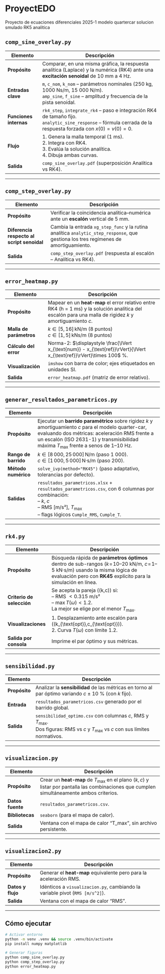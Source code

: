 # ProyectEDO
Proyecto de ecuaciones diferenciales 2025-1 modelo quartercar solucion smulado RK5 analitica 

## `comp_sine_overlay.py`

| Elemento | Descripción |
|----------|-------------|
| **Propósito** | Comparar, en una misma gráfica, la respuesta analítica (Laplace) y la numérica (RK4) ante una **excitación senoidal** de 10 mm a 4 Hz. |
| **Entradas clave** | `m`, `c_nom`, `k_nom` – parámetros nominales (250 kg, 1000 Ns/m, 15 000 N/m).<br>`amp_sine`, `f_sine` – amplitud y frecuencia de la pista senoidal. |
| **Funciones internas** | `rk4_step`, `integrate_rk4` – paso e integración RK4 de tamaño fijo.<br>`analytic_sine_response` – fórmula cerrada de la respuesta forzada con $x(0)=v(0)=0$. |
| **Flujo** | 1. Genera la malla temporal (1 ms).<br>2. Integra con RK4.<br>3. Evalúa la solución analítica.<br>4. Dibuja ambas curvas. |
| **Salida** | `comp_sine_overlay.pdf` (superposición Analítica vs RK4). |

---

## `comp_step_overlay.py`

| Elemento | Descripción |
|----------|-------------|
| **Propósito** | Verificar la coincidencia analítica–numérica ante un **escalón** vertical de 5 mm. |
| **Diferencia respecto al script senoidal** | Cambia la entrada `xg_step_func` y la rutina analítica `analytic_step_response`, que gestiona los tres regímenes de amortiguamiento. |
| **Salida** | `comp_step_overlay.pdf` (respuesta al escalón – Analítica vs RK4). |

---

## `error_heatmap.py`

| Elemento | Descripción |
|----------|-------------|
| **Propósito** | Mapear en un **heat-map** el error relativo entre RK4 (h = 1 ms) y la solución analítica del escalón para una malla de rigidez $k$ y amortiguamiento $c$. |
| **Malla de parámetros** | $k \in [5, 16]\,\text{kN/m}$ (8 puntos)<br>$c \in [1, 5]\,\text{kNs/m}$ (8 puntos) |
| **Cálculo del error** | Norma-2: $\displaystyle \frac{\lVert x_{\text{num}} - x_{\text{ref}}\rVert}{\lVert x_{\text{ref}}\rVert}\times 100$ %. |
| **Visualización** | `imshow` con barra de color; ejes etiquetados en unidades SI. |
| **Salida** | `error_heatmap.pdf` (matriz de error relativo). |

---

## `generar_resultados_parametricos.py`

| Elemento | Descripción |
|----------|-------------|
| **Propósito** | Ejecutar un **barrido paramétrico** sobre rigidez $k$ y amortiguamiento $c$ para el modelo quarter-car, evaluando dos métricas: aceleración RMS frente a un escalón (ISO 2631-1) y transmisibilidad máxima $T_{\max}$ frente a senos de 1–10 Hz. |
| **Rango de barrido** | $k \in [8{\,000},25{\,000}]\,\text{N/m}$ (paso 1 000).<br>$c \in [1{\,000},5{\,000}]\,\text{N·s/m}$ (paso 200). |
| **Método numérico** | `solve_ivp(method="RK45")` (paso adaptativo, tolerancias por defecto). |
| **Salidas** | `resultados_parametricos.xlsx` + `resultados_parametricos.csv`, con 6 columnas por combinación:<br>  – $k$, $c$<br>  – RMS [m/s²], $T_{\max}$<br>  – flags lógicos `Cumple_RMS`, `Cumple_T`. |

---

## `rk4.py`

| Elemento | Descripción |
|----------|-------------|
| **Propósito** | Búsqueda rápida de **parámetros óptimos** dentro de sub-rangos ($k\!=\!10$–20 kN/m, $c\!=\!1$–5 kN·s/m) usando la misma lógica de evaluación pero con **RK45** explícito para la simulación en línea. |
| **Criterio de selección** | Se acepta la pareja \((k,c)\) si:<br>  – RMS $<0.315$ m/s²<br>  – $\max T(\omega)<1.2$.<br>La mejor se elige por el menor $T_{\max}$. |
| **Visualizaciones** | 1. Desplazamiento ante escalón para \((k_{\text{opt}},c_{\text{opt}})\).<br>2. Curva $T(\omega)$ con límite 1.2. |
| **Salida por consola** | Imprime el par óptimo y sus métricas. |

---

## `sensibilidad.py`

| Elemento | Descripción |
|----------|-------------|
| **Propósito** | Analizar la **sensibilidad** de las métricas en torno al par óptimo variando $c$ ± 10 % (con $k$ fijo). |
| **Entrada** | `resultados_parametricos.csv` generado por el barrido global. |
| **Salida** | `sensibilidad_optimo.csv` con columnas $c$, RMS y $T_{\max}$.<br>Dos figuras: RMS vs $c$ y $T_{\max}$ vs $c$ con sus límites normativos. |

---

## `visualizacion.py`

| Elemento | Descripción |
|----------|-------------|
| **Propósito** | Crear un **heat-map** de $T_{\max}$ en el plano $(k,c)$ y listar por pantalla las combinaciones que cumplen simultáneamente ambos criterios. |
| **Datos fuente** | `resultados_parametricos.csv`. |
| **Bibliotecas** | `seaborn` (para el mapa de calor). |
| **Salida** | Ventana con el mapa de calor “T_max”, sin archivo persistente. |

---

## `visualizacion2.py`

| Elemento | Descripción |
|----------|-------------|
| **Propósito** | Generar el **heat-map** equivalente pero para la aceleración RMS. |
| **Datos y flujo** | Idénticos a `visualizacion.py`, cambiando la variable pivot (`RMS [m/s^2]`). |
| **Salida** | Ventana con el mapa de calor “RMS”. |

---

## Cómo ejecutar

```bash
# Activar entorno
python -m venv .venv && source .venv/bin/activate
pip install numpy matplotlib

# Generar figuras
python comp_sine_overlay.py
python comp_step_overlay.py
python error_heatmap.py
